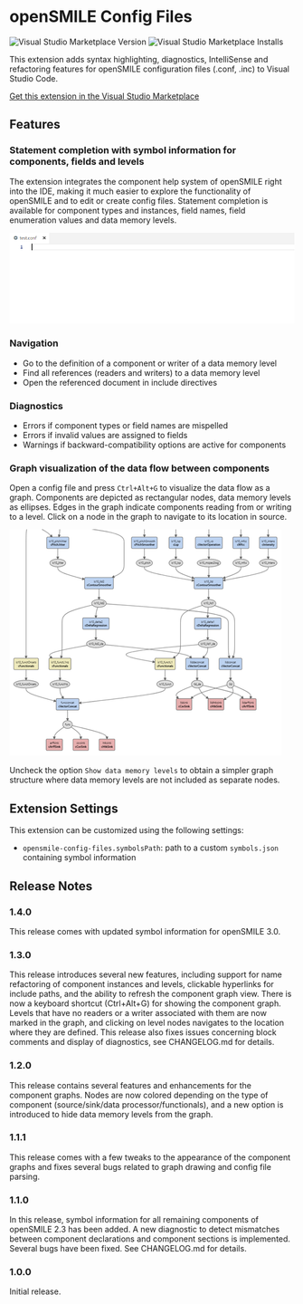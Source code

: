 # openSMILE Config Files

![Visual Studio Marketplace Version](https://img.shields.io/visual-studio-marketplace/v/chausner.opensmile-config-files)
![Visual Studio Marketplace Installs](https://img.shields.io/visual-studio-marketplace/i/chausner.opensmile-config-files)

This extension adds syntax highlighting, diagnostics, IntelliSense and refactoring features for openSMILE configuration files (.conf, .inc) to Visual Studio Code.

[Get this extension in the Visual Studio Marketplace](https://marketplace.visualstudio.com/items?itemName=chausner.opensmile-config-files)

## Features

### Statement completion with symbol information for components, fields and levels

The extension integrates the component help system of openSMILE right into the IDE, making it much easier to explore the functionality of openSMILE and to edit or create config files. Statement completion is available for component types and instances, field names, field enumeration values and data memory levels.

![feature X](images/completion.gif)

### Navigation

* Go to the definition of a component or writer of a data memory level
* Find all references (readers and writers) to a data memory level
* Open the referenced document in include directives

### Diagnostics 

* Errors if component types or field names are mispelled
* Errors if invalid values are assigned to fields
* Warnings if backward-compatibility options are active for components

### Graph visualization of the data flow between components

Open a config file and press `Ctrl+Alt+G` to visualize the data flow as a graph. Components are depicted as rectangular nodes, data memory levels as ellipses. Edges in the graph indicate components reading from or writing to a level. Click on a node in the graph to navigate to its location in source.

![feature X](images/graph.png)

Uncheck the option `Show data memory levels` to obtain a simpler graph structure where data memory levels are not included as separate nodes.

## Extension Settings

This extension can be customized using the following settings:

* `opensmile-config-files.symbolsPath`: path to a custom `symbols.json` containing symbol information

## Release Notes

### 1.4.0

This release comes with updated symbol information for openSMILE 3.0.

### 1.3.0

This release introduces several new features, including support for name refactoring of component instances and levels, clickable hyperlinks for include paths, and the ability to refresh the component graph view. There is now a keyboard shortcut (Ctrl+Alt+G) for showing the component graph. Levels that have no readers or a writer associated with them are now marked in the graph, and clicking on level nodes navigates to the location where they are defined. This release also fixes issues concerning block comments and display of diagnostics, see CHANGELOG.md for details.

### 1.2.0

This release contains several features and enhancements for the component graphs. Nodes are now colored depending on the type of component (source/sink/data processor/functionals), and a new option is introduced to hide data memory levels from the graph.

### 1.1.1

This release comes with a few tweaks to the appearance of the component graphs and fixes several bugs related to graph drawing and config file parsing.

### 1.1.0

In this release, symbol information for all remaining components of openSMILE 2.3 has been added. A new diagnostic to detect mismatches between component declarations and component sections is implemented. Several bugs have been fixed. See CHANGELOG.md for details.

### 1.0.0

Initial release.